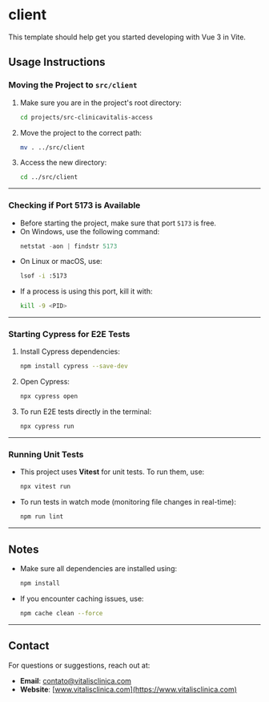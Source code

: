 # client

This template should help get you started developing with Vue 3 in Vite.

## Usage Instructions

### Moving the Project to `src/client`

1. Make sure you are in the project's root directory:  
    ```bash
    cd projects/src-clinicavitalis-access
    ```

2. Move the project to the correct path:  
    ```bash
    mv . ../src/client
    ```

3. Access the new directory:  
    ```bash
    cd ../src/client
    ```

---

### Checking if Port 5173 is Available

- Before starting the project, make sure that port `5173` is free.  
- On Windows, use the following command:  
    ```powershell
    netstat -aon | findstr 5173
    ```
- On Linux or macOS, use:  
    ```bash
    lsof -i :5173
    ```
- If a process is using this port, kill it with:  
    ```bash
    kill -9 <PID>
    ```

---

### Starting Cypress for E2E Tests

1. Install Cypress dependencies:  
    ```bash
    npm install cypress --save-dev
    ```

2. Open Cypress:  
    ```bash
    npx cypress open
    ```

3. To run E2E tests directly in the terminal:  
    ```bash
    npx cypress run
    ```

---

### Running Unit Tests

- This project uses **Vitest** for unit tests. To run them, use:  
    ```bash
    npx vitest run
    ```

- To run tests in watch mode (monitoring file changes in real-time):  
    ```bash
    npm run lint
    ```

---

## Notes

- Make sure all dependencies are installed using:  
    ```bash
    npm install
    ```

- If you encounter caching issues, use:  
    ```bash
    npm cache clean --force
    ```

---

## Contact

For questions or suggestions, reach out at:  
- **Email**: contato@vitalisclinica.com  
- **Website**: [www.vitalisclinica.com](https://www.vitalisclinica.com)  